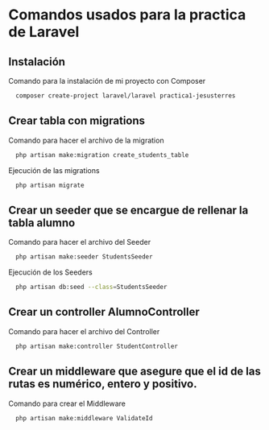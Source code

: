 # Comandos usados para la practica de Laravel

## Instalación

Comando para la instalación de mi proyecto con Composer

```bash
  composer create-project laravel/laravel practica1-jesusterres
```

## Crear tabla con migrations

Comando para hacer el archivo de la migration

```bash
  php artisan make:migration create_students_table
```

Ejecución de las migrations

```bash
  php artisan migrate
```

## Crear un seeder que se encargue de rellenar la tabla alumno

Comando para hacer el archivo del Seeder

```bash
  php artisan make:seeder StudentsSeeder
```

Ejecución de los Seeders

```bash
  php artisan db:seed --class=StudentsSeeder
```

## Crear un controller AlumnoController

Comando para hacer el archivo del Controller

```bash
  php artisan make:controller StudentController
```

## Crear un middleware que asegure que el id de las rutas es numérico, entero y positivo.

Comando para crear el Middleware

```bash
  php artisan make:middleware ValidateId
```